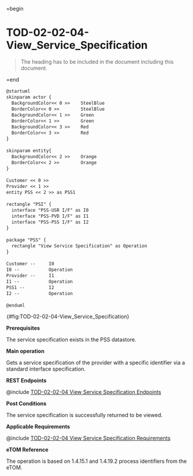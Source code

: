 =begin

# TOD-02-02-04-View_Service_Specification

> The heading has to be included in the document including this document.

=end

```plantuml
@startuml
skinparam actor {
  BackgroundColor<< 0 >> 	SteelBlue
  BorderColor<< 0 >> 		SteelBlue
  BackgroundColor<< 1 >> 	Green
  BorderColor<< 1 >> 		Green
  BackgroundColor<< 3 >> 	Red
  BorderColor<< 3 >> 		Red
}

skinparam entity{
  BackgroundColor<< 2 >> 	Orange
  BorderColor<< 2 >> 		Orange
}

Customer << 0 >> 
Provider << 1 >>
entity PSS << 2 >> as PSS1

rectangle "PSI" {
  interface "PSS-USR I/F" as I0
  interface "PSS-PVD I/F" as I1
  interface "PSS-PSS I/F" as I2
}

package "PSS" {
  rectangle "View Service Specification" as Operation
}

Customer --     I0
I0 --           Operation
Provider --	    I1
I1 --           Operation
PSS1 --         I2
I2 --           Operation

@enduml

```

![**TOD-02-02-04**: View Service Specification](../../common/pixel.png){#fig:TOD-02-02-04-View_Service_Specification}

**Prerequisites**

The service specification exists in the PSS datastore.

**Main operation**

Gets a service specification of the provider with a specific identifier via a standard interface specification.

**REST Endpoints**

@include [TOD-02-02-04 View Service Specification Endpoints](endpoints/TOD-02-02-04-View_Service_Specification-endpoints.md)

**Post Conditions**

The service specification is successfully returned to be viewed.

**Applicable Requirements**

@include [TOD-02-02-04 View Service Specification Requirements](requirements/TOD-02-02-04-View_Service_Specification-requirements.md)

**eTOM Reference**

The operation is based on 1.4.15.1 and 1.4.19.2 process identifiers from the eTOM.
